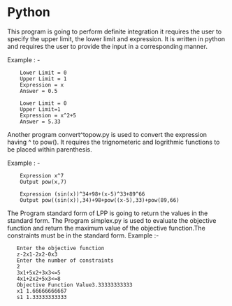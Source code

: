 # Python

This program is going to perform definite integration it requires the user to specify the upper limit, the lower limit and expression.
It is written in python and requires the user to provide the input in a corresponding manner.

Example : -
       
       
        Lower Limit = 0
        Upper Limit = 1
        Expression = x
        Answer = 0.5
        
        Lower Limit = 0
        Upper Limit=1
        Expression = x^2+5
        Answer = 5.33
        
Another program convert^topow.py is used to convert the expression having ^ to pow(). It requires the trignometeric and logrithmic functions to be placed within parenthesis.
  
Example : -
        
        
        Expression x^7
        Output pow(x,7)
        
        Expression (sin(x))^34+98+(x-5)^33+89^66
        Output pow((sin(x)),34)+98+pow((x-5),33)+pow(89,66)
        
The Program standard form of LPP is going to return the values in the standard form.
The Program simplex.py is used to evaluate the objective function and return the maximum value of the objective function.The constraints must be in the standard form.
Example :-

       Enter the objective function
       z-2x1-2x2-0x3
       Enter the number of constraints
       2
       3x1+5x2+3x3<=5
       4x1+2x2+5x3<=8
       Objective Function Value3.33333333333
       x1 1.66666666667
       s1 1.33333333333
